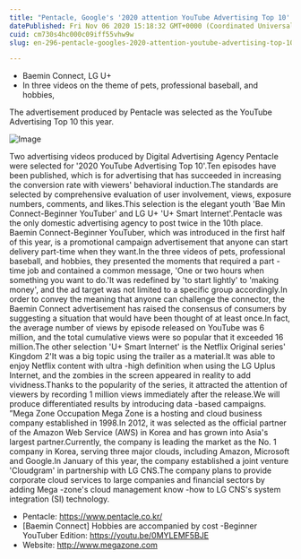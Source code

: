 ```yaml
---
title: "Pentacle, Google's '2020 attention YouTube Advertising Top 10' selection"
datePublished: Fri Nov 06 2020 15:18:32 GMT+0000 (Coordinated Universal Time)
cuid: cm730s4hc000c09iff55vhw9w
slug: en-296-pentacle-googles-2020-attention-youtube-advertising-top-10-selection

---
```



- Baemin Connect, LG U+
- In three videos on the theme of pets, professional baseball, and hobbies,

The advertisement produced by Pentacle was selected as the YouTube Advertising Top 10 this year.

![Image](https://cdn.hashnode.com/res/hashnode/image/upload/v1739431795081/8a9f1631-f780-40c5-8eb0-d4c906f773f8.jpeg)

Two advertising videos produced by Digital Advertising Agency Pentacle were selected for '2020 YouTube Advertising Top 10'.Ten episodes have been published, which is for advertising that has succeeded in increasing the conversion rate with viewers' behavioral induction.The standards are selected by comprehensive evaluation of user involvement, views, exposure numbers, comments, and likes.This selection is the elegant youth 'Bae Min Connect-Beginner YouTuber' and LG U+ 'U+ Smart Internet'.Pentacle was the only domestic advertising agency to post twice in the 10th place. Baemin Connect-Beginner YouTuber, which was introduced in the first half of this year, is a promotional campaign advertisement that anyone can start delivery part-time when they want.In the three videos of pets, professional baseball, and hobbies, they presented the moments that required a part -time job and contained a common message, 'One or two hours when something you want to do.'It was redefined by 'to start lightly' to 'making money', and the ad target was not limited to a specific group accordingly.In order to convey the meaning that anyone can challenge the connector, the Baemin Connect advertisement has raised the consensus of consumers by suggesting a situation that would have been thought of at least once.In fact, the average number of views by episode released on YouTube was 6 million, and the total cumulative views were so popular that it exceeded 16 million.The other selection 'U+ Smart Internet' is the Netflix Original series' Kingdom 2'It was a big topic using the trailer as a material.It was able to enjoy Netflix content with ultra -high definition when using the LG Uplus Internet, and the zombies in the screen appeared in reality to add vividness.Thanks to the popularity of the series, it attracted the attention of viewers by recording 1 million views immediately after the release.We will produce differentiated results by introducing data -based campaigns. ”Mega Zone Occupation Mega Zone is a hosting and cloud business company established in 1998.In 2012, it was selected as the official partner of the Amazon Web Service (AWS) in Korea and has grown into Asia's largest partner.Currently, the company is leading the market as the No. 1 company in Korea, serving three major clouds, including Amazon, Microsoft and Google.In January of this year, the company established a joint venture 'Cloudgram' in partnership with LG CNS.The company plans to provide corporate cloud services to large companies and financial sectors by adding Mega -zone's cloud management know -how to LG CNS's system integration (SI) technology.

- Pentacle: https://www.pentacle.co.kr/
- [Baemin Connect] Hobbies are accompanied by cost -Beginner YouTuber Edition: https://youtu.be/0MYLEMF5BJE
- Website: http://www.megazone.com